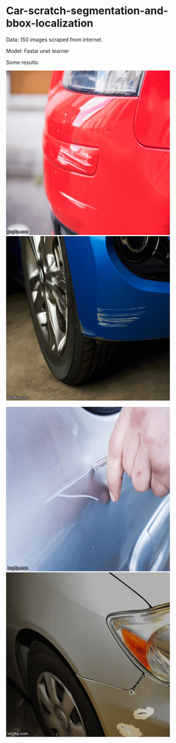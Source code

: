 # Car-scratch-segmentation-and-bbox-localization

Data: 150 images scraped from internet.

Model: Fastai unet learner

Some results:

![](Images/3zvm95.gif)  ![](Images/3zvmv7.gif)

![](Images/3zvn3d.gif) ![](Images/3zvn95.gif)
